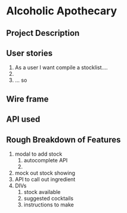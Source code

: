 # Alcoholic Apothecary

## Project Description

## User stories

1. As a user I want compile a stocklist....
2.  
3.    ... so 


## Wire frame

## API used

## Rough Breakdown of Features

1. modal to add stock
     1. autocomplete API
     2. 
1. mock out stock showing
2. API to call out ingredient
3. DIVs
    1. stock available
    2. suggested cocktails
    3. instructions to make
